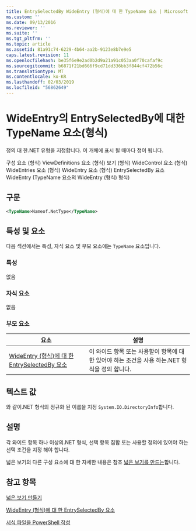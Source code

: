 ```yaml
---
title: EntrySelectedBy WideEntry (형식)에 대 한 TypeName 요소 | Microsoft Docs
ms.custom: ''
ms.date: 09/13/2016
ms.reviewer: ''
ms.suite: ''
ms.tgt_pltfrm: ''
ms.topic: article
ms.assetid: 81a91c74-6229-4b64-aa2b-9123e8b7e9e5
caps.latest.revision: 11
ms.openlocfilehash: be35f6e9e2ad0b2d9a21a91c053aa0f70cafaf9c
ms.sourcegitcommit: b6871f21bd666f9cd71dd336bb3f844cf472b56c
ms.translationtype: MT
ms.contentlocale: ko-KR
ms.lasthandoff: 02/03/2019
ms.locfileid: "56862649"
---
```

# <a name="typename-element-for-entryselectedby-for-wideentry-format"></a>WideEntry의 EntrySelectedBy에 대한 TypeName 요소(형식)

정의 대 한.NET 유형을 지정합니다. 이 개체에 표시 될 때마다 정이 됩니다.

구성 요소 (형식) ViewDefinitions 요소 (형식) 보기 (형식) WideControl 요소 (형식) WideEntries 요소 (형식) WideEntry 요소 (형식) EntrySelectedBy 요소 WideEntry (TypeName 요소의 WideEntry (형식) 형식)

## <a name="syntax"></a>구문

```xml
<TypeName>Nameof.NetType</TypeName>
```

## <a name="attributes-and-elements"></a>특성 및 요소

다음 섹션에서는 특성, 자식 요소 및 부모 요소에는 `TypeName` 요소입니다.

### <a name="attributes"></a>특성

없음

### <a name="child-elements"></a>자식 요소

없음

### <a name="parent-elements"></a>부모 요소

|요소|설명|
|-------------|-----------------|
|[WideEntry (형식)에 대 한 EntrySelectedBy 요소](./entryselectedby-element-for-wideentry-format.md)|이 와이드 항목 또는 사용할이 항목에 대 한 있어야 하는 조건을 사용 하는.NET 형식을 정의 합니다.|

## <a name="text-value"></a>텍스트 값

와 같이.NET 형식의 정규화 된 이름을 지정 `System.IO.DirectoryInfo`합니다.

## <a name="remarks"></a>설명

각 와이드 항목 하나 이상의.NET 형식, 선택 항목 집합 또는 사용할 정의에 있어야 하는 선택 조건을 지정 해야 합니다.

넓은 보기의 다른 구성 요소에 대 한 자세한 내용은 참조 [넓은 보기를 만드는](./creating-a-wide-view.md)합니다.

## <a name="see-also"></a>참고 항목

[넓은 보기 만들기](./creating-a-wide-view.md)

[WideEntry (형식)에 대 한 EntrySelectedBy 요소](./entryselectedby-element-for-wideentry-format.md)

[서식 파일을 PowerShell 작성](./writing-a-powershell-formatting-file.md)
